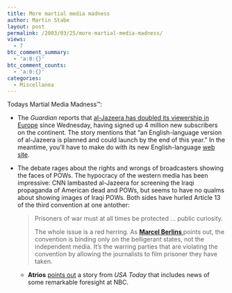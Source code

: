 ```yaml
---
title: More martial media madness
author: Martin Stabe
layout: post
permalink: /2003/03/25/more-martial-media-madness/
views:
  - 7
btc_comment_summary:
  - 'a:0:{}'
btc_comment_counts:
  - 'a:0:{}'
categories:
  - Miscellanea
---
```

Todays Martial Media Madness&#8482;: 

  * The *Guardian* reports that <a href="http://media.guardian.co.uk/iraqandthemedia/story/0,12823,921694,00.html" target="_top">al-Jazeera has doubled its viewership in Europe</a> since Wednesday, having signed up 4 million new subscribers on the continent. The story mentions that &#8220;an English-language version of al-Jazeera is planned and could launch by the end of this year.&#8221; In the meantime, you&#8217;ll have to make do with its new English-language <a href="http://english.aljazeera.net" target="_top">web site</a>.
  * The debate rages about the rights and wrongs of broadcasters showing the faces of POWs. The hypocracy of the western media has been impressive: CNN lambasted al-Jazeera for screening the Iraqi propaganda of American dead and POWs, but seems to have no qualms about showing images of Iraqi POWs. Both sides have hurled Article 13 of the third convention at one antother:  
    > Prisoners of war must at all times be protected &#8230; public curiosity.</p>
    The whole issue is a red herring. As **<a href="http://media.guardian.co.uk/iraqandthemedia/story/0,12823,921487,00.html" target="_top">Marcel Berlins </a>** points out, the convention is binding only on the belligerant states, not the independent media. It&#8217;s the warring parties that are violating the convention by allowing the journalists to film prisoner they have taken.</li> 
    
      * **Atrios** <a href="http://atrios.blogspot.com/2003_03_23_atrios_archive.html#200042065" target="_top">points out</a> a story from *USA Today* that includes news of some remarkable foresight at NBC.</ul>